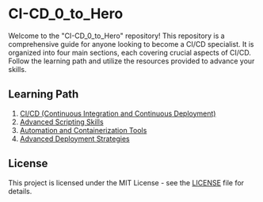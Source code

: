# CI-CD_0_to_Hero

Welcome to the "CI-CD_0_to_Hero" repository! This repository is a comprehensive guide for anyone looking to become a CI/CD specialist. It is organized into four main sections, each covering crucial aspects of CI/CD. Follow the learning path and utilize the resources provided to advance your skills.

## Learning Path

1. [CI/CD (Continuous Integration and Continuous Deployment)](1_CI_CD/overview.md)
2. [Advanced Scripting Skills](2_Advanced_Scripting/bash_scripting.md)
3. [Automation and Containerization Tools](3_Automation_Containerization_Tools/jenkins.md)
4. [Advanced Deployment Strategies](4_Advanced_Deployment_Strategies/canary_deployment.md)

## License

This project is licensed under the MIT License - see the [LICENSE](LICENSE) file for details.
